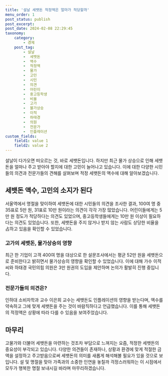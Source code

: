 ```yaml
---
title: '설날 세뱃돈 적정액은 얼마가 적당할까'
menu_order: 1
post_status: publish
post_excerpt: 
post_date: 2024-02-08 22:29:45
taxonomy:
    category:
        - 경제
    post_tag:
        - 설날
        -  세뱃돈
        -  액수
        -  적정액
        -  물가
        -  고민
        -  시민
        -  의견
        -  어린이
        -  중고등학생
        -  비율
        -  고가
        -  물가상승
        -  이적
        -  하태경
        -  의원
        -  전문가
        -  인플레이션
custom_fields:
    field1: value 1
    field2: value 2
---
```


설날이 다가오면 떠오르는 것, 바로 세뱃돈입니다. 하지만 최근 물가 상승으로 인해 세뱃돈을 얼마나 주고 받아야 할지에 대한 고민이 늘어나고 있습니다. 이에 대한 다양한 시민들의 의견과 전문가들의 견해를 살펴보며 적정 세뱃돈의 액수에 대해 알아보겠습니다.
## 세뱃돈 액수, 고민의 소지가 된다
서울역에서 명절을 맞이하여 세뱃돈에 대한 시민들의 의견을 조사한 결과, 100여 명 중 35표로 5만 원, 31표로 10만 원이라는 의견이 각각 가장 많았습니다. 어린이들에게는 5만 원 정도가 적당하다는 의견도 있었으며, 중고등학생들에게는 10만 원 이상이 필요하다는 의견도 있었습니다. 또한, 세뱃돈을 주지 않거나 받지 않는 사람도 상당한 비율을 占하고 있음을 확인할 수 있었습니다.
### 고가의 세뱃돈, 물가상승의 영향
최근 한 기업이 고객 400여 명을 대상으로 한 설문조사에서는 평균 52만 원을 세뱃돈으로 준비한다고 밝히면서 물가상승의 영향을 확인할 수 있었습니다. 이에 대해 가수 이적 씨와 하태경 국민의힘 의원은 3만 원권의 도입을 제안하며 논의가 활발히 진행 중입니다.
### 전문가들의 의견은?
인하대 소비자학과 교수 이은희 교수는 세뱃돈도 인플레이션의 영향을 받는다며, 액수를 약속하고 그에 맞게 세뱃돈을 주는 것이 바람직하다고 언급했습니다. 이를 통해 세뱃돈의 적정액은 상황에 따라 다를 수 있음을 보여주었습니다.
## 마무리
고물가와 더불어 세뱃돈을 마련하는 것조차 부담으로 느껴지는 요즘, 적정한 세뱃돈의 중요성이 부각되고 있습니다. 다양한 의견들이 존재하나, 상황과 환경에 맞게 적절한 금액을 설정하고 주고받음으로써 세뱃돈의 의미를 새롭게 해석해볼 필요가 있을 것으로 보입니다. 설 및 명절을 맞아 가족과의 소중한 인연을 놓칠까 걱정스러워하는 이 시점에서 모두가 행복한 명절 보내시길 바라며 마무리하겠습니다.
